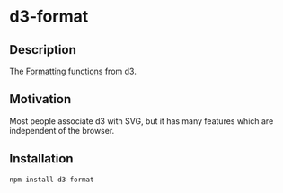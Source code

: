 # d3-format #

## Description ##
The [Formatting functions](https://github.com/mbostock/d3/wiki/Formatting) from d3.

## Motivation ##
Most people associate d3 with SVG, but it has many features which are independent of the browser.

## Installation ##
`npm install d3-format`
